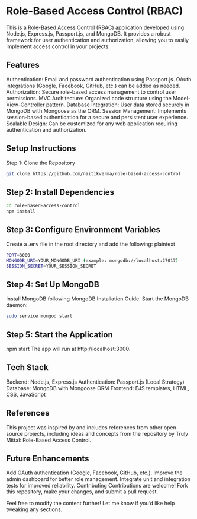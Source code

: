 # Role-Based Access Control (RBAC)
This is a Role-Based Access Control (RBAC) application developed using Node.js, Express.js, Passport.js, and MongoDB. It provides a robust framework for user authentication and authorization, allowing you to easily implement access control in your projects.

## Features
Authentication: Email and password authentication using Passport.js. OAuth integrations (Google, Facebook, GitHub, etc.) can be added as needed.
Authorization: Secure role-based access management to control user permissions.
MVC Architecture: Organized code structure using the Model-View-Controller pattern.
Database Integration: User data stored securely in MongoDB with Mongoose as the ORM.
Session Management: Implements session-based authentication for a secure and persistent user experience.
Scalable Design: Can be customized for any web application requiring authentication and authorization.

## Setup Instructions
Step 1: Clone the Repository

```bash
git clone https://github.com/naitikverma/role-based-access-control
```
## Step 2: Install Dependencies
```bash
cd role-based-access-control
npm install
```

## Step 3: Configure Environment Variables



Create a .env file in the root directory and add the following:
plaintext
```bash
PORT=3000
MONGODB_URI=YOUR_MONGODB_URI (example: mongodb://localhost:27017)
SESSION_SECRET=YOUR_SESSION_SECRET
```


## Step 4: Set Up MongoDB
Install MongoDB following MongoDB Installation Guide.
Start the MongoDB daemon:
```bash
sudo service mongod start
```

## Step 5: Start the Application
npm start
The app will run at http://localhost:3000.

## Tech Stack
Backend: Node.js, Express.js
Authentication: Passport.js (Local Strategy)
Database: MongoDB with Mongoose ORM
Frontend: EJS templates, HTML, CSS, JavaScript

## References
This project was inspired by and includes references from other open-source projects, including ideas and concepts from the repository by Truly Mittal: Role-Based Access Control.

## Future Enhancements
Add OAuth authentication (Google, Facebook, GitHub, etc.).
Improve the admin dashboard for better role management.
Integrate unit and integration tests for improved reliability.
Contributing
Contributions are welcome! Fork this repository, make your changes, and submit a pull request.


Feel free to modify the content further! Let me know if you’d like help tweaking any sections.






